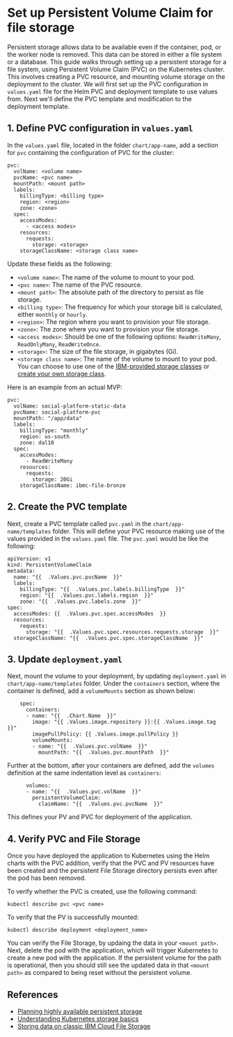 # Set up Persistent Volume Claim for file storage

Persistent storage allows data to be available even if the container, pod, or the worker node is removed.  This data can be stored in either a file system or a database.  This guide walks through setting up a persistent storage for a file system, using Persistent Volume Claim (PVC) on the Kubernetes cluster.  This involves creating a PVC resource, and mounting volume storage on the deployment to the cluster.  We will first set up the PVC configuration in `values.yaml` file for the Helm PVC and deployment template to use values from.  Next we'll define the PVC template and modification to the deployment template.

## 1. Define PVC configuration in `values.yaml`

In the `values.yaml` file, located in the folder `chart/app-name`, add a section for `pvc` containing the configuration of PVC for the cluster:

```
pvc:
  volName: <volume name>
  pvcName: <pvc name>
  mountPath: <mount path>
  labels:
    billingType: <billing type>
    region: <region>
    zone: <zone>
  spec:
    accessModes:
      - <access modes>
    resources:
      requests:
        storage: <storage>
    storageClassName: <storage class name>
```

Update these fields as the following:
* `<volume name>`:  The name of the volume to mount to your pod.
* `<pvc name>`:  The name of the PVC resource.
* `<mount path>`:  The absolute path of the directory to persist as file storage.
* `<billing type>`:  The frequency for which your storage bill is calculated, either `monthly` or `hourly`.
* `<region>`:  The region where you want to provision your file storage.
* `<zone>`:  The zone where you want to provision your file storage.
* `<access modes>`:  Should be one of the following options: `ReadWriteMany`, `ReadOnlyMany`, `ReadWriteOnce`.
* `<storage>`:  The size of the file storage, in gigabytes (Gi).
* `<storage class name>`:  The name of the volume to mount to your pod. You can choose to use one of the [IBM-provided storage classes](https://cloud.ibm.com/docs/containers?topic=containers-file_storage#file_storageclass_reference) or [create your own storage class](https://cloud.ibm.com/docs/containers?topic=containers-file_storage#file_custom_storageclass).


Here is an example from an actual MVP:
```
pvc:
  volName: social-platform-static-data
  pvcName: social-platform-pvc
  mountPath: "/app/data"
  labels:
    billingType: "monthly"
    region: us-south
    zone: dal10
  spec:
    accessModes:
      - ReadWriteMany
    resources:
      requests:
        storage: 20Gi
    storageClassName: ibmc-file-bronze    
```

## 2. Create the PVC template

Next, create a PVC template called `pvc.yaml` in the `chart/app-name/templates` folder.  This will define your PVC resource making use of the values provided in the `values.yaml` file. The `pvc.yaml` would be like the following:
```
apiVersion: v1
kind: PersistentVolumeClaim
metadata:
  name: "{{  .Values.pvc.pvcName  }}"
  labels:
    billingType: "{{  .Values.pvc.labels.billingType  }}"
    region: "{{  .Values.pvc.labels.region  }}"
    zone: "{{  .Values.pvc.labels.zone  }}"
spec:
  accessModes: {{  .Values.pvc.spec.accessModes  }}
  resources:
    requests:
      storage: "{{  .Values.pvc.spec.resources.requests.storage  }}"
  storageClassName: "{{  .Values.pvc.spec.storageClassName  }}"
```

## 3. Update `deployment.yaml`

Next, mount the volume to your deployment, by updating `deployment.yaml` in `chart/app-name/templates` folder.  Under the `containers` section, where the container is defined, add a `volumeMounts` section as shown below:
```
    spec:
      containers:
      - name: "{{  .Chart.Name  }}"
        image: "{{ .Values.image.repository }}:{{ .Values.image.tag }}"
        imagePullPolicy: {{ .Values.image.pullPolicy }}
        volumeMounts:
        - name: "{{  .Values.pvc.volName  }}"
          mountPath: "{{  .Values.pvc.mountPath  }}"
```

Further at the bottom, after your containers are defined, add the `volumes` definition at the same indentation level as `containers`:
```
      volumes:
      - name: "{{  .Values.pvc.volName  }}"
        persistentVolumeClaim:
          claimName: "{{  .Values.pvc.pvcName  }}"
```

This defines your PV and PVC for deployment of the application.  

## 4. Verify PVC and File Storage

Once you have deployed the application to Kubernetes using the Helm charts with the PVC addition, verify that the PVC and PV resources have been created and the persistent File Storage directory persists even after the pod has been removed.

To verify whether the PVC is created, use the following command:
```
kubectl describe pvc <pvc name>
```

To verify that the PV is successfully mounted:
```
kubectl describe deployment <deployment_name>
```

You can verify the File Storage, by updaing the data in your `<mount path>`.  Next, delete the pod with the application, which will trigger Kubernetes to create a new pod with the application.  If the persistent volume for the path is operational, then you should still see the updated data in that `<mount path>` as compared to being reset without the persistent volume.


## References
* [Planning highly available persistent storage](https://cloud.ibm.com/docs/containers?topic=containers-storage_planning#choose_storage_solution)
* [Understanding Kubernetes storage basics](https://cloud.ibm.com/docs/containers?topic=containers-kube_concepts)
* [Storing data on classic IBM Cloud File Storage](https://cloud.ibm.com/docs/containers?topic=containers-file_storage)
